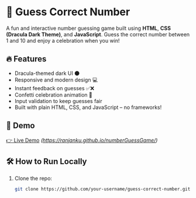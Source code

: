 # 🎯 Guess Correct Number

A fun and interactive number guessing game built using **HTML**, **CSS (Dracula Dark Theme)**, and **JavaScript**. Guess the correct number between 1 and 10 and enjoy a celebration when you win!

## 🔥 Features

- Dracula-themed dark UI 🌑
- Responsive and modern design 💻
- Instant feedback on guesses ✅❌
- Confetti celebration animation 🎉
- Input validation to keep guesses fair
- Built with plain HTML, CSS, and JavaScript – no frameworks!

## 🚀 Demo

[👉 Live Demo](#) *(https://ranjanku.github.io/numberGuessGame/)*

## 🛠️ How to Run Locally

1. Clone the repo:
   ```bash
   git clone https://github.com/your-username/guess-correct-number.git
